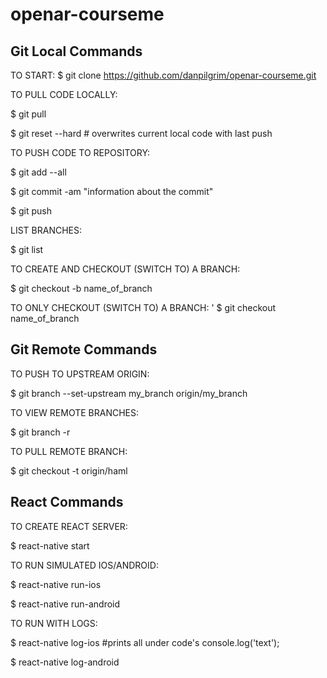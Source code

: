 # openar-courseme


## Git Local Commands

TO START:
$ git clone https://github.com/danpilgrim/openar-courseme.git

TO PULL CODE LOCALLY:

$ git pull

$ git reset --hard                  # overwrites current local code with last push

TO PUSH CODE TO REPOSITORY:

$ git add --all

$ git commit -am "information about the commit"

$ git push

LIST BRANCHES:     

$ git list       

TO CREATE AND CHECKOUT (SWITCH TO) A BRANCH:

$ git checkout -b name_of_branch        

TO ONLY CHECKOUT (SWITCH TO) A BRANCH:
'
$ git checkout name_of_branch   


## Git Remote Commands

TO PUSH TO UPSTREAM ORIGIN:

$ git branch --set-upstream my_branch origin/my_branch

TO VIEW REMOTE BRANCHES:

$ git branch -r

TO PULL REMOTE BRANCH:

$ git checkout -t origin/haml


## React Commands

TO CREATE REACT SERVER:

$ react-native start

TO RUN SIMULATED IOS/ANDROID:

$ react-native run-ios

$ react-native run-android

TO RUN WITH LOGS:

$ react-native log-ios                  #prints all under code's console.log('text');

$ react-native log-android
